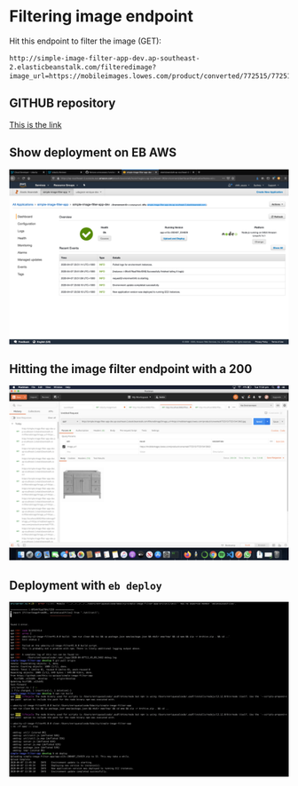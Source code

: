 # Filtering image endpoint

Hit this endpoint to filter the image (GET):

```
http://simple-image-filter-app-dev.ap-southeast-2.elasticbeanstalk.com/filteredimage?image_url=https://mobileimages.lowes.com/product/converted/772515/772515413063.jpg
```

## GITHUB repository
[This is the link](https://github.com/this-is-quique/simple-image-filter-app)

## Show deployment on EB AWS
![alt text](https://github.com/this-is-quique/simple-image-filter-app/blob/develop/images/deployment-with-new-endpoint.png)

## Hitting the image filter endpoint with a 200
![alt text](https://github.com/this-is-quique/simple-image-filter-app/blob/develop/images/hit-get-filter-image-in-aws.png)

## Deployment with `eb deploy`
![alt text](https://github.com/this-is-quique/simple-image-filter-app/blob/develop/images/deployment-of-new-endpoint.png)
